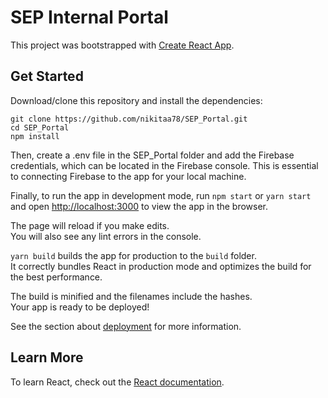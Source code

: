 # SEP Internal Portal

This project was bootstrapped with [Create React App](https://github.com/facebook/create-react-app).

## Get Started

Download/clone this repository and install the dependencies:

```
git clone https://github.com/nikitaa78/SEP_Portal.git
cd SEP_Portal
npm install
```

Then, create a .env file in the SEP_Portal folder and add the Firebase credentials, which can be located in the Firebase console. This is essential to connecting Firebase to the app for your local machine.

Finally, to run the app in development mode, run `npm start` or `yarn start` and open [http://localhost:3000](http://localhost:3000) to view the app in the browser.

The page will reload if you make edits.<br />
You will also see any lint errors in the console.

`yarn build` builds the app for production to the `build` folder.<br />
It correctly bundles React in production mode and optimizes the build for the best performance.

The build is minified and the filenames include the hashes.<br />
Your app is ready to be deployed!

See the section about [deployment](https://facebook.github.io/create-react-app/docs/deployment) for more information.

## Learn More

To learn React, check out the [React documentation](https://reactjs.org/).
